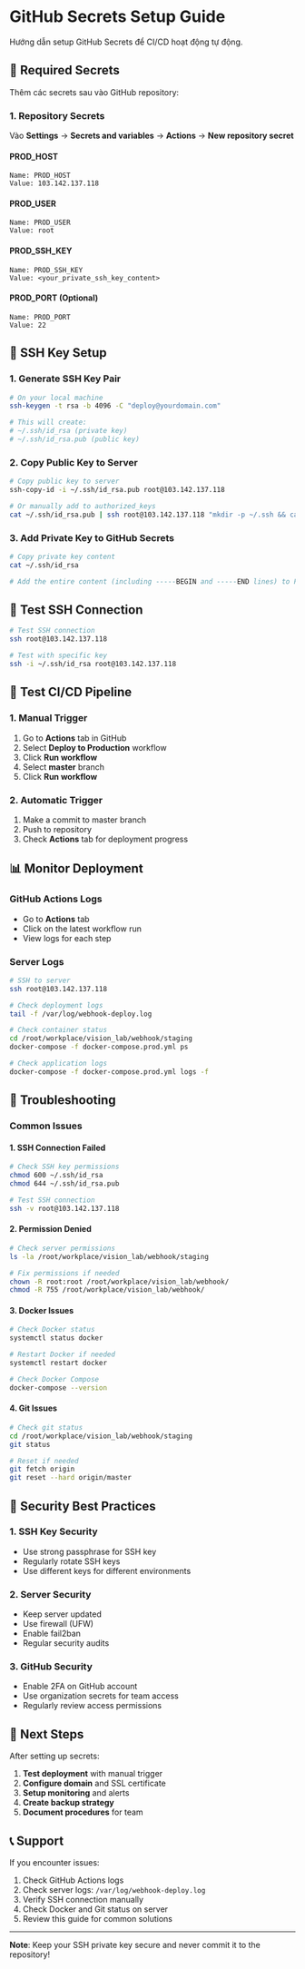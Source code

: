 # GitHub Secrets Setup Guide

Hướng dẫn setup GitHub Secrets để CI/CD hoạt động tự động.

## 🔐 Required Secrets

Thêm các secrets sau vào GitHub repository:

### 1. Repository Secrets

Vào **Settings** → **Secrets and variables** → **Actions** → **New repository secret**

#### PROD_HOST
```
Name: PROD_HOST
Value: 103.142.137.118
```

#### PROD_USER
```
Name: PROD_USER
Value: root
```

#### PROD_SSH_KEY
```
Name: PROD_SSH_KEY
Value: <your_private_ssh_key_content>
```

#### PROD_PORT (Optional)
```
Name: PROD_PORT
Value: 22
```

## 🔑 SSH Key Setup

### 1. Generate SSH Key Pair

```bash
# On your local machine
ssh-keygen -t rsa -b 4096 -C "deploy@yourdomain.com"

# This will create:
# ~/.ssh/id_rsa (private key)
# ~/.ssh/id_rsa.pub (public key)
```

### 2. Copy Public Key to Server

```bash
# Copy public key to server
ssh-copy-id -i ~/.ssh/id_rsa.pub root@103.142.137.118

# Or manually add to authorized_keys
cat ~/.ssh/id_rsa.pub | ssh root@103.142.137.118 "mkdir -p ~/.ssh && cat >> ~/.ssh/authorized_keys"
```

### 3. Add Private Key to GitHub Secrets

```bash
# Copy private key content
cat ~/.ssh/id_rsa

# Add the entire content (including -----BEGIN and -----END lines) to PROD_SSH_KEY secret
```

## 🧪 Test SSH Connection

```bash
# Test SSH connection
ssh root@103.142.137.118

# Test with specific key
ssh -i ~/.ssh/id_rsa root@103.142.137.118
```

## 🚀 Test CI/CD Pipeline

### 1. Manual Trigger

1. Go to **Actions** tab in GitHub
2. Select **Deploy to Production** workflow
3. Click **Run workflow**
4. Select **master** branch
5. Click **Run workflow**

### 2. Automatic Trigger

1. Make a commit to master branch
2. Push to repository
3. Check **Actions** tab for deployment progress

## 📊 Monitor Deployment

### GitHub Actions Logs
- Go to **Actions** tab
- Click on the latest workflow run
- View logs for each step

### Server Logs
```bash
# SSH to server
ssh root@103.142.137.118

# Check deployment logs
tail -f /var/log/webhook-deploy.log

# Check container status
cd /root/workplace/vision_lab/webhook/staging
docker-compose -f docker-compose.prod.yml ps

# Check application logs
docker-compose -f docker-compose.prod.yml logs -f
```

## 🔧 Troubleshooting

### Common Issues

#### 1. SSH Connection Failed
```bash
# Check SSH key permissions
chmod 600 ~/.ssh/id_rsa
chmod 644 ~/.ssh/id_rsa.pub

# Test SSH connection
ssh -v root@103.142.137.118
```

#### 2. Permission Denied
```bash
# Check server permissions
ls -la /root/workplace/vision_lab/webhook/staging

# Fix permissions if needed
chown -R root:root /root/workplace/vision_lab/webhook/
chmod -R 755 /root/workplace/vision_lab/webhook/
```

#### 3. Docker Issues
```bash
# Check Docker status
systemctl status docker

# Restart Docker if needed
systemctl restart docker

# Check Docker Compose
docker-compose --version
```

#### 4. Git Issues
```bash
# Check git status
cd /root/workplace/vision_lab/webhook/staging
git status

# Reset if needed
git fetch origin
git reset --hard origin/master
```

## 📝 Security Best Practices

### 1. SSH Key Security
- Use strong passphrase for SSH key
- Regularly rotate SSH keys
- Use different keys for different environments

### 2. Server Security
- Keep server updated
- Use firewall (UFW)
- Enable fail2ban
- Regular security audits

### 3. GitHub Security
- Enable 2FA on GitHub account
- Use organization secrets for team access
- Regularly review access permissions

## 🎯 Next Steps

After setting up secrets:

1. **Test deployment** with manual trigger
2. **Configure domain** and SSL certificate
3. **Setup monitoring** and alerts
4. **Create backup strategy**
5. **Document procedures** for team

## 📞 Support

If you encounter issues:

1. Check GitHub Actions logs
2. Check server logs: `/var/log/webhook-deploy.log`
3. Verify SSH connection manually
4. Check Docker and Git status on server
5. Review this guide for common solutions

---

**Note**: Keep your SSH private key secure and never commit it to the repository!
